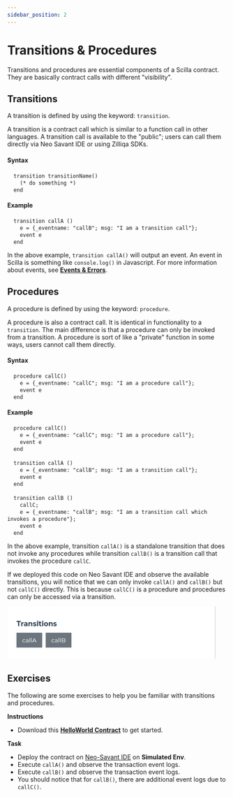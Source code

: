 ```yaml
---
sidebar_position: 2
---
```


# Transitions & Procedures
Transitions and procedures are essential components of a Scilla contract. They are basically contract calls with different "visibility".

## Transitions
A transition is defined by using the keyword: `transition`.

A transition is a contract call which is similar to a function call in other languages. A transition call is available to the "public"; users can call them directly via Neo Savant IDE or using Zilliqa SDKs.

#### Syntax
```
  transition transitionName()
    (* do something *)
  end
```

#### Example
```
  transition callA ()
    e = {_eventname: "callB"; msg: "I am a transition call"};
    event e
  end
```

In the above example, `transition callA()` will output an event. An event in Scilla is something like `console.log()` in Javascript. For more information about events, see [**Events & Errors**](./scilla/events_errors).

## Procedures
A procedure is defined by using the keyword: `procedure`.

A procedure is also a contract call. It is identical in functionality to a `transition`. The main difference is that a procedure can only be invoked from a transition. A procedure is sort of like a "private" function in some ways, users cannot call them directly.

#### Syntax
```
  procedure callC()
    e = {_eventname: "callC"; msg: "I am a procedure call"};
    event e
  end
```

#### Example
```
  procedure callC()
    e = {_eventname: "callC"; msg: "I am a procedure call"};
    event e
  end

  transition callA ()
    e = {_eventname: "callB"; msg: "I am a transition call"};
    event e
  end

  transition callB ()
    callC;
    e = {_eventname: "callB"; msg: "I am a transition call which invokes a procedure"};
    event e
  end
```

In the above example, transition `callA()` is a standalone transition that does not invoke any procedures while transition `callB()` is a transition call that invokes the procedure `callC`. 

If we deployed this code on Neo Savant IDE and observe the available transitions, you will notice that we can only invoke `callA()` and `callB()` but not `callC()` directly. This is because `callC()` is a procedure and procedures can only be accessed via a transition.

![Neo-Savant IDE Transitions](./screenshots/transitions.png)

## Exercises

The following are some exercises to help you be familiar with transitions and procedures.

**Instructions**
- Download this [**HelloWorld Contract**](https://github.com/teye/zilliqa-tldr-dapp-course/blob/main/exercises/chapter1/ch01_transitions_procedures.scilla) to get started.

**Task**
- Deploy the contract on  [Neo-Savant IDE](https://ide.zilliqa.com/) on **Simulated Env**.
- Execute `callA()` and observe the transaction event logs.
- Execute `callB()` and observe the transaction event logs.
- You should notice that for `callB()`, there are additional event logs due to `callC()`. 